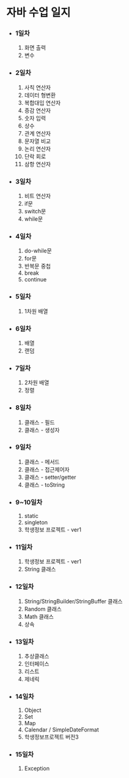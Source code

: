 <h1>자바 수업 일지</h1>
<ul>
    <li><h3>1일차</h3></li>
    <ol>
        <li>화면 출력</li>
        <li>변수</li>
    </ol>
    <li><h3>2일차</h3></li>
    <ol>
        <li>사칙 연산자</li>
        <li>데이터 형변환</li>
        <li>복합대입 연산자</li>
        <li>증감 연산자</li>
        <li>숫자 입력</li>
        <li>상수</li>
        <li>관계 연산자</li>
        <li>문자열 비교</li>
        <li>논리 연산자</li>
        <li>단락 회로</li>
        <li>삼항 연산자</li>
    </ol>
    <li><h3>3일차</h3></li>
    <ol>
        <li>비트 연산자</li>
        <li>if문</li>
        <li>switch문</li>
        <li>while문</li>
    </ol>
    <li><h3>4일차</h3></li>
    <ol>
        <li>do-while문</li>
        <li>for문</li>
        <li>반복문 중첩</li>
        <li>break</li>
        <li>continue</li>
    </ol>
    <li><h3>5일차</h3></li>
    <ol>
        <li>1차원 배열</li>
    </ol>
    <li><h3>6일차</h3></li>
    <ol>
        <li>배열</li>
        <li>랜덤</li>
    </ol>
    <li><h3>7일차</h3></li>
    <ol>
        <li>2차원 배열</li>
        <li>정렬</li>
    </ol>
    <li><h3>8일차</h3></li>
    <ol>
        <li>클래스 - 필드</li>
        <li>클래스 - 생성자</li>
    </ol>
    <li><h3>9일차</h3></li>
    <ol>
        <li>클래스 - 메서드</li>
        <li>클래스 - 접근제어자</li>
        <li>클래스 - setter/getter</li>
        <li>클래스 - toString</li>
    </ol>
    <li><h3>9~10일차</h3></li>
    <ol>
        <li>static</li>
        <li>singleton</li>
        <li>학생정보 프로젝트 - ver1</li>
    </ol>
    <li><h3>11일차</h3></li>
    <ol>
        <li>학생정보 프로젝트 - ver1</li>
        <li>String 클래스</li>
    </ol>
    <li><h3>12일차</h3></li>
    <ol>
        <li>String/StringBuilder/StringBuffer 클래스</li>
        <li>Random 클래스</li>
        <li>Math 클래스</li>
        <li>상속</li>
    </ol>
    <li><h3>13일차</h3></li>
    <ol>
        <li>추상클래스</li>
        <li>인터페이스</li>
        <li>리스트</li>
        <li>제네릭</li>
    </ol>
    <li><h3>14일차</h3></li>
    <ol>
        <li>Object</li>
        <li>Set</li>
        <li>Map</li>
        <li>Calendar / SimpleDateFormat</li>
        <li>학생정보프로젝트 버전3</li>
    </ol>
    <li><h3>15일차</h3></li>
    <ol>
        <li>Exception</li>
    </ol>

</ul>